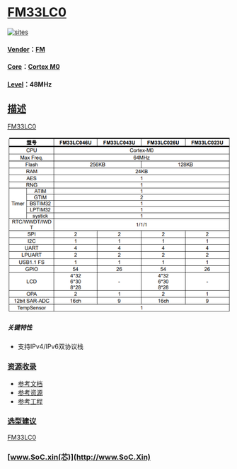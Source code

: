 ﻿# [FM33LC0](https://github.com/SoCXin/FM33LC0)

[![sites](http://182.61.61.133/link/resources/SoC.png)](http://www.SoC.Xin)

#### [Vendor](https://github.com/SoCXin/Vendor)：[FM](http://www.fmsh.com/)
#### [Core](https://github.com/SoCXin/Cortex)：[Cortex M0](https://github.com/SoCXin/CM0)
#### [Level](https://github.com/SoCXin/Level)：48MHz

## [描述](https://github.com/SoCXin/FM33LC0/wiki)

[FM33LC0](https://github.com/SoCXin/FM33LC0)

[![sites](docs/FM33LC0.png)](https://github.com/SoCXin/FM33LC0)

##### 关键特性

* 支持IPv4/IPv6双协议栈


### [资源收录](https://github.com/SoCXin/FM33LC0)

* [参考文档](docs/)
* [参考资源](src/)
* [参考工程](project/)

### [选型建议](https://github.com/SoCXin)

[FM33LC0](https://github.com/SoCXin/FM33LC0)
###  [www.SoC.xin(芯)](http://www.SoC.Xin)
